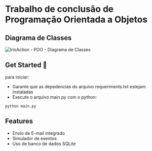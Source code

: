 
# Trabalho de conclusão de Programação Orientada a Objetos


## Diagrama de Classes
![IrisAction - POO - Diagrama de Classes](https://user-images.githubusercontent.com/79149971/218324229-fdb444c6-2473-4f69-aaac-a9e76d42e802.png)



## Get Started 🚀  
para iniciar:
- Garante que as depedencias do arquivo requeriments.txt estejam instaladas
- Execute o arquivo main.py com o python:

``` python main.py ```



## Features  
- Envio de E-mail integrado
- Simulador de eventos
- Uso de banco de dados SQLite
